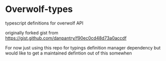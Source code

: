 # Overwolf-types
typescript definitions for overwolf API

originally forked gist from https://gist.github.com/danpantry/f90ec0cd48d73a0accdf

For now just using this repo for typings definition manager dependency but would like to get a maintained defintion out of this somewhen
